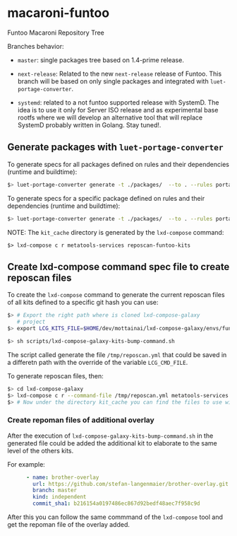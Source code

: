 # macaroni-funtoo
Funtoo Macaroni Repository Tree

Branches behavior:
* `master`: single packages tree based on 1.4-prime release.

* `next-release`: Related to the new `next-release` release of Funtoo.
  This branch will be based on only single packages and
  integrated with `luet-portage-converter`.

* `systemd`: related to a not funtoo supported release with SystemD.
  The idea is to use it only for Server ISO release and as experimental
  base rootfs where we will develop an alternative tool that will
  replace SystemD probably written in Golang. Stay tuned!.


## Generate packages with `luet-portage-converter`

To generate specs for all packages defined on rules and their dependencies (runtime and buildtime):
```bash
$> luet-portage-converter generate -t ./packages/  --to . --rules portage-converter/office.yaml --ignore-missing-deps  --with-portage-pkg   --enable-stage4 --disable-conflicts
```

To generate specs for a specific package defined on rules and their dependencies (runtime and buildtime):

```bash
$> luet-portage-converter generate -t ./packages/  --to . --rules portage-converter/office.yaml --ignore-missing-deps  --with-portage-pkg   --enable-stage4 --disable-conflicts --pkg app/foo
```

NOTE: The `kit_cache` directory is generated by the `lxd-compose` command:

```
$> lxd-compose c r metatools-services reposcan-funtoo-kits
```

## Create lxd-compose command spec file to create reposcan files

To create the `lxd-compose` command to generate
the current reposcan files of all kits defined to
a specific git hash you can use:

```bash
$> # Export the right path where is cloned lxd-compose-galaxy
   # project
$> export LCG_KITS_FILE=$HOME/dev/mottainai/lxd-compose-galaxy/envs/funtoo/commands/reposcan-funtoo-kits.yml

$> sh scripts/lxd-compose-galaxy-kits-bump-command.sh
```

The script called generate the file `/tmp/reposcan.yml` that
could be saved in a differetn path with the override of the
variable `LCG_CMD_FILE`.

To generate reposcan files, then:

```bash
$> cd lxd-compose-galaxy
$> lxd-compose c r --command-file /tmp/reposcan.yml metatools-services reposcan-funtoo-kits
$> # Now under the directory kit_cache you can find the files to use with luet-portage-converter

```

### Create repoman files of additional overlay

After the execution of `lxd-compose-galaxy-kits-bump-command.sh` in the generated file could
be added the additional kit to elaborate to the same level of the others kits.

For example:
```yaml
      - name: brother-overlay
        url: https://github.com/stefan-langenmaier/brother-overlay.git
        branch: master
        kind: independent
        commit_sha1: b216154a0197486ec867d92bedf48aec7f958c9d
```

After this you can follow the same commmand of the `lxd-compose` tool and get the repoman file of the
overlay added.
